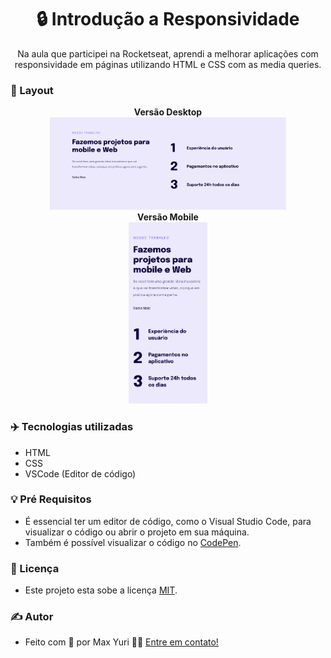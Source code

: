 <h1 align="center"> 
    🔒 Introdução a Responsividade
</h1>
<p align="center">
 Na aula que participei na Rocketseat, aprendi a melhorar aplicações com responsividade em páginas utilizando HTML e CSS com as media queries.
</p>

### 📰 Layout

<p align="center">
  <strong>Versão Desktop</strong>
  <br>
  <img
    alt="Responsividade Page Desktop"
    title="Responsividade Page Desktop"
    src="/Projeto 05 - Introdução à responsividade/images/Desktop.png" width="75%" height="75%"
  />
  <br>
  <strong>Versão Mobile</strong>
  <br>
  <img
    alt="Responsividade Page"
    title="Responsividade Page"
    src="/Projeto 05 - Introdução à responsividade/images/Mobile.png" width="25%" height="25%"
  />
</p>

### ✈️ Tecnologias utilizadas
  - HTML
  - CSS
  - VSCode (Editor de código)
  

### 💡 Pré Requisitos
  - É essencial ter um editor de código, como o Visual Studio Code, para visualizar o código ou abrir o projeto em sua máquina.
  - Também é possível visualizar o código no [CodePen](https://codepen.io/maxyuri13/pen/YzdGXMj). 

### 📝 Licença

- Este projeto esta sobe a licença [MIT](/LICENSE).

### ✍ Autor

- Feito com 💛 por Max Yuri 👋🏽 [Entre em contato!](https://www.linkedin.com/in/maxyuri13/)